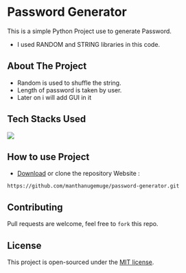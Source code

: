 # Password Generator
This is a simple Python Project use to generate Password. 
- I used RANDOM and STRING libraries in this code. 

## About The Project
- Random is used to shuffle the string.
- Length of password is taken by user.
- Later on i will add GUI in it

## Tech Stacks Used
<!-- ![Python](https://img.shields.io/badge/Python-14354C?style=for-the-badge&logo=python&logoColor=white) -->
<a target="_blank" href="https://www.python.org/"><img src="https://img.shields.io/badge/Python-14354C?style=for-the-badge&logo=python&logoColor=white"></img></a>

## How to use Project


- [Download](https://github.com/manthanugemuge/password-generator/archive/refs/heads/main.zip) or clone the repository Website : 

```
https://github.com/manthanugemuge/password-generator.git
```

## Contributing
Pull requests are welcome, feel free to ```fork``` this repo.

## License
This project is open-sourced under the [MIT license]().
